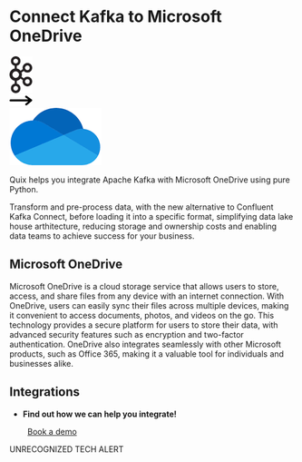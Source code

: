 # Connect Kafka to Microsoft OneDrive

<div class="connect-images cards blog-grid-card" markdown>
<div>
<img src="../images/kafka_logo.png" width="40px" />
</div>
<div>
<img src="../images/arrow.svg" width="40px" />
</div>
<div>
<img src="./images/microsoft-onedrive_1.jpg" />
</div>
</div>

Quix helps you integrate Apache Kafka with Microsoft OneDrive using pure Python.

Transform and pre-process data, with the new alternative to Confluent Kafka Connect, before loading it into a specific format, simplifying data lake house arthitecture, reducing storage and ownership costs and enabling data teams to achieve success for your business.

## Microsoft OneDrive

Microsoft OneDrive is a cloud storage service that allows users to store, access, and share files from any device with an internet connection. With OneDrive, users can easily sync their files across multiple devices, making it convenient to access documents, photos, and videos on the go. This technology provides a secure platform for users to store their data, with advanced security features such as encryption and two-factor authentication. OneDrive also integrates seamlessly with other Microsoft products, such as Office 365, making it a valuable tool for individuals and businesses alike.

## Integrations

<div class="grid cards" markdown>

- __Find out how we can help you integrate!__

    <a class="md-button md-button--primary" href="https://share.hsforms.com/1iW0TmZzKQMChk0lxd_tGiw4yjw2?__hstc=175542013.2303933fbd746c0ac86d9ccbe9bc9100.1728383268831.1729603416735.1729620918855.31&__hssc=175542013.1.1729620918855&__hsfp=2132701734" target="_blank" style="margin:.5rem;">Book a demo</a>

</div>


UNRECOGNIZED TECH ALERT

